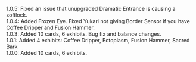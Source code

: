 1.0.5: Fixed an issue that unupgraded Dramatic Entrance is causing a softlock.  
1.0.4: Added Frozen Eye. Fixed Yukari not giving Border Sensor if you have Coffee Dripper and Fusion Hammer.  
1.0.3: Added 10 cards, 6 exhibits. Bug fix and balance changes.  
1.0.1: Added 4 exhibits: Coffee Dripper, Ectoplasm, Fusion Hammer, Sacred Bark  
1.0.0: Added 10 cards, 6 exhibits.
